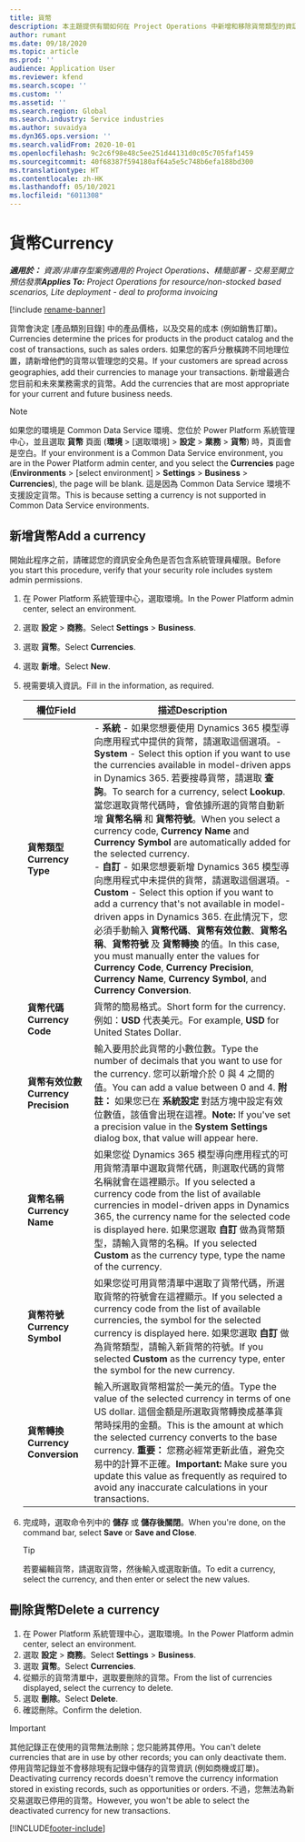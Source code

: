 ```yaml
---
title: 貨幣
description: 本主題提供有關如何在 Project Operations 中新增和移除貨幣類型的資訊。
author: rumant
ms.date: 09/18/2020
ms.topic: article
ms.prod: ''
audience: Application User
ms.reviewer: kfend
ms.search.scope: ''
ms.custom: ''
ms.assetid: ''
ms.search.region: Global
ms.search.industry: Service industries
ms.author: suvaidya
ms.dyn365.ops.version: ''
ms.search.validFrom: 2020-10-01
ms.openlocfilehash: 9c2c6f98e48c5ee251d44131d0c05c705faf1459
ms.sourcegitcommit: 40f68387f594180af64a5e5c748b6efa188bd300
ms.translationtype: HT
ms.contentlocale: zh-HK
ms.lasthandoff: 05/10/2021
ms.locfileid: "6011308"
---
```

# <a name="currency"></a><span data-ttu-id="ac06b-103">貨幣</span><span class="sxs-lookup"><span data-stu-id="ac06b-103">Currency</span></span>

<span data-ttu-id="ac06b-104">_**適用於：** 資源/非庫存型案例適用的 Project Operations、精簡部署 - 交易至開立預估發票_</span><span class="sxs-lookup"><span data-stu-id="ac06b-104">_**Applies To:** Project Operations for resource/non-stocked based scenarios, Lite deployment - deal to proforma invoicing_</span></span>

[!include [rename-banner](~/includes/cc-data-platform-banner.md)]

<span data-ttu-id="ac06b-105">貨幣會決定 [產品類別目錄] 中的產品價格，以及交易的成本 (例如銷售訂單)。</span><span class="sxs-lookup"><span data-stu-id="ac06b-105">Currencies determine the prices for products in the product catalog and the cost of transactions, such as sales orders.</span></span> <span data-ttu-id="ac06b-106">如果您的客戶分散橫跨不同地理位置，請新增他們的貨幣以管理您的交易。</span><span class="sxs-lookup"><span data-stu-id="ac06b-106">If your customers are spread across geographies, add their currencies to manage your transactions.</span></span> <span data-ttu-id="ac06b-107">新增最適合您目前和未來業務需求的貨幣。</span><span class="sxs-lookup"><span data-stu-id="ac06b-107">Add the currencies that are most appropriate for your current and future business needs.</span></span>  

> [!NOTE]
> <span data-ttu-id="ac06b-108">如果您的環境是 Common Data Service 環境、您位於 Power Platform 系統管理中心，並且選取 **貨幣** 頁面 (**環境** > [選取環境] > **設定** > **業務** > **貨幣**) 時，頁面會是空白。</span><span class="sxs-lookup"><span data-stu-id="ac06b-108">If your environment is a Common Data Service environment, you are in the Power Platform admin center, and you select the **Currencies** page (**Environments** > [select environment] > **Settings** > **Business** > **Currencies**), the page will be blank.</span></span> <span data-ttu-id="ac06b-109">這是因為 Common Data Service 環境不支援設定貨幣。</span><span class="sxs-lookup"><span data-stu-id="ac06b-109">This is because setting a currency is not supported in Common Data Service environments.</span></span>

## <a name="add-a-currency"></a><span data-ttu-id="ac06b-110">新增貨幣</span><span class="sxs-lookup"><span data-stu-id="ac06b-110">Add a currency</span></span>  
<span data-ttu-id="ac06b-111">開始此程序之前，請確認您的資訊安全角色是否包含系統管理員權限。</span><span class="sxs-lookup"><span data-stu-id="ac06b-111">Before you start this procedure, verify that your security role includes system admin permissions.</span></span> 

1. <span data-ttu-id="ac06b-112">在 Power Platform 系統管理中心，選取環境。</span><span class="sxs-lookup"><span data-stu-id="ac06b-112">In the Power Platform admin center, select an environment.</span></span> 
2. <span data-ttu-id="ac06b-113">選取 **設定** > **商務**。</span><span class="sxs-lookup"><span data-stu-id="ac06b-113">Select **Settings** > **Business**.</span></span>
3. <span data-ttu-id="ac06b-114">選取 **貨幣**。</span><span class="sxs-lookup"><span data-stu-id="ac06b-114">Select **Currencies**.</span></span>  
4. <span data-ttu-id="ac06b-115">選取 **新增**。</span><span class="sxs-lookup"><span data-stu-id="ac06b-115">Select **New**.</span></span>  
5. <span data-ttu-id="ac06b-116">視需要填入資訊。</span><span class="sxs-lookup"><span data-stu-id="ac06b-116">Fill in the information, as required.</span></span>  


   |          <span data-ttu-id="ac06b-117">欄位</span><span class="sxs-lookup"><span data-stu-id="ac06b-117">Field</span></span>          |                                                                                                                                                                                                                                                                                                                                                                            <span data-ttu-id="ac06b-118">描述</span><span class="sxs-lookup"><span data-stu-id="ac06b-118">Description</span></span>                                                                                                                                                                                                                                                                                                                                                                            |
   |-------------------------|-------------------------------------------------------------------------------------------------------------------------------------------------------------------------------------------------------------------------------------------------------------------------------------------------------------------------------------------------------------------------------------------------------------------------------------------------------------------------------------------------------------------------------------------------------------------------------------------------------------------------------------------------------------------------------------------------------------------------------------------------------------------|
   |    <span data-ttu-id="ac06b-119">**貨幣類型**</span><span class="sxs-lookup"><span data-stu-id="ac06b-119">**Currency Type**</span></span>    | <span data-ttu-id="ac06b-120">- **系統** - 如果您想要使用 Dynamics 365 模型導向應用程式中提供的貨幣，請選取這個選項。</span><span class="sxs-lookup"><span data-stu-id="ac06b-120">- **System** - Select this option if you want to use the currencies available in model-driven apps in Dynamics 365.</span></span> <span data-ttu-id="ac06b-121">若要搜尋貨幣，請選取 **查詢**。</span><span class="sxs-lookup"><span data-stu-id="ac06b-121">To search for a currency,  select **Lookup**.</span></span> <span data-ttu-id="ac06b-122">當您選取貨幣代碼時，會依據所選的貨幣自動新增 **貨幣名稱** 和 **貨幣符號**。</span><span class="sxs-lookup"><span data-stu-id="ac06b-122">When you select a currency code, **Currency Name** and **Currency Symbol** are automatically added for the selected currency.</span></span><br /><span data-ttu-id="ac06b-123">- **自訂** - 如果您想要新增 Dynamics 365 模型導向應用程式中未提供的貨幣，請選取這個選項。</span><span class="sxs-lookup"><span data-stu-id="ac06b-123">- **Custom** - Select this option if you want to add a currency that's not available in model-driven apps in Dynamics 365.</span></span> <span data-ttu-id="ac06b-124">在此情況下，您必須手動輸入 **貨幣代碼**、**貨幣有效位數**、**貨幣名稱**、**貨幣符號** 及 **貨幣轉換** 的值。</span><span class="sxs-lookup"><span data-stu-id="ac06b-124">In this case, you must manually enter the values for **Currency Code**, **Currency Precision**, **Currency Name**, **Currency Symbol**, and **Currency Conversion**.</span></span> |
   |    <span data-ttu-id="ac06b-125">**貨幣代碼**</span><span class="sxs-lookup"><span data-stu-id="ac06b-125">**Currency Code**</span></span>    |                                                                                                                                                                                                                                                                                                                                            <span data-ttu-id="ac06b-126">貨幣的簡易格式。</span><span class="sxs-lookup"><span data-stu-id="ac06b-126">Short form for the currency.</span></span> <span data-ttu-id="ac06b-127">例如：**USD** 代表美元。</span><span class="sxs-lookup"><span data-stu-id="ac06b-127">For example, **USD** for United States Dollar.</span></span>                                                                                                                                                                                                                                                                                                                                            |
   | <span data-ttu-id="ac06b-128">**貨幣有效位數**</span><span class="sxs-lookup"><span data-stu-id="ac06b-128">**Currency Precision**</span></span>  |                                                                                                                                                                                  <span data-ttu-id="ac06b-129">輸入要用於此貨幣的小數位數。</span><span class="sxs-lookup"><span data-stu-id="ac06b-129">Type the number of decimals that you want to use for the currency.</span></span>  <span data-ttu-id="ac06b-130">您可以新增介於 0 與 4 之間的值。</span><span class="sxs-lookup"><span data-stu-id="ac06b-130">You can add a value between 0 and 4.</span></span> <span data-ttu-id="ac06b-131">**附註：** 如果您已在 **系統設定** 對話方塊中設定有效位數值，該值會出現在這裡。</span><span class="sxs-lookup"><span data-stu-id="ac06b-131">**Note:**  If you've set a precision value in the **System Settings** dialog box, that value will appear here.</span></span>                                                                                                                                                                                  |
   |    <span data-ttu-id="ac06b-132">**貨幣名稱**</span><span class="sxs-lookup"><span data-stu-id="ac06b-132">**Currency Name**</span></span>    |                                                                                                                                                                                                                                         <span data-ttu-id="ac06b-133">如果您從 Dynamics 365 模型導向應用程式的可用貨幣清單中選取貨幣代碼，則選取代碼的貨幣名稱就會在這裡顯示。</span><span class="sxs-lookup"><span data-stu-id="ac06b-133">If you selected a currency code from the list of available currencies in model-driven apps in Dynamics 365, the currency name for the selected code is displayed here.</span></span> <span data-ttu-id="ac06b-134">如果您選取 **自訂** 做為貨幣類型，請輸入貨幣的名稱。</span><span class="sxs-lookup"><span data-stu-id="ac06b-134">If you selected **Custom** as the currency type, type the name of the currency.</span></span>                                                                                                                                                                                                                                          |
   |   <span data-ttu-id="ac06b-135">**貨幣符號**</span><span class="sxs-lookup"><span data-stu-id="ac06b-135">**Currency Symbol**</span></span>   |                                                                                                                                                                                                                                                                      <span data-ttu-id="ac06b-136">如果您從可用貨幣清單中選取了貨幣代碼，所選取貨幣的符號會在這裡顯示。</span><span class="sxs-lookup"><span data-stu-id="ac06b-136">If you selected a currency code from the list of available currencies, the symbol for the selected currency is displayed here.</span></span> <span data-ttu-id="ac06b-137">如果您選取 **自訂** 做為貨幣類型，請輸入新貨幣的符號。</span><span class="sxs-lookup"><span data-stu-id="ac06b-137">If you selected **Custom** as the currency type, enter the symbol for the new currency.</span></span>                                                                                                                                                                                                                                                                       |
   | <span data-ttu-id="ac06b-138">**貨幣轉換**</span><span class="sxs-lookup"><span data-stu-id="ac06b-138">**Currency Conversion**</span></span> |                                                                                                                                                                                                                                     <span data-ttu-id="ac06b-139">輸入所選取貨幣相當於一美元的值。</span><span class="sxs-lookup"><span data-stu-id="ac06b-139">Type the value of the selected currency in terms of one US dollar.</span></span> <span data-ttu-id="ac06b-140">這個金額是所選取貨幣轉換成基準貨幣時採用的金額。</span><span class="sxs-lookup"><span data-stu-id="ac06b-140">This is the amount at which the selected currency converts to the base currency.</span></span> <span data-ttu-id="ac06b-141">**重要：** 您務必經常更新此值，避免交易中的計算不正確。</span><span class="sxs-lookup"><span data-stu-id="ac06b-141">**Important:**  Make sure you update this value as frequently as required to avoid any inaccurate calculations in your transactions.</span></span>                                                                                                                                                                                                                                      |


6. <span data-ttu-id="ac06b-142">完成時，選取命令列中的 **儲存** 或 **儲存後關閉**。</span><span class="sxs-lookup"><span data-stu-id="ac06b-142">When you're done, on the command bar, select **Save** or **Save and Close**.</span></span>  

   > [!TIP]
   >  <span data-ttu-id="ac06b-143">若要編輯貨幣，請選取貨幣，然後輸入或選取新值。</span><span class="sxs-lookup"><span data-stu-id="ac06b-143">To edit a currency, select the currency, and then enter or select the new values.</span></span>  

## <a name="delete-a-currency"></a><span data-ttu-id="ac06b-144">刪除貨幣</span><span class="sxs-lookup"><span data-stu-id="ac06b-144">Delete a currency</span></span>  

1. <span data-ttu-id="ac06b-145">在 Power Platform 系統管理中心，選取環境。</span><span class="sxs-lookup"><span data-stu-id="ac06b-145">In the Power Platform admin center, select an environment.</span></span> 
2. <span data-ttu-id="ac06b-146">選取 **設定** > **商務**。</span><span class="sxs-lookup"><span data-stu-id="ac06b-146">Select **Settings** > **Business**.</span></span>
3. <span data-ttu-id="ac06b-147">選取 **貨幣**。</span><span class="sxs-lookup"><span data-stu-id="ac06b-147">Select **Currencies**.</span></span>  
4. <span data-ttu-id="ac06b-148">從顯示的貨幣清單中，選取要刪除的貨幣。</span><span class="sxs-lookup"><span data-stu-id="ac06b-148">From the list of currencies displayed, select the currency to delete.</span></span>  
5. <span data-ttu-id="ac06b-149">選取 **刪除**。</span><span class="sxs-lookup"><span data-stu-id="ac06b-149">Select **Delete**.</span></span>  
6. <span data-ttu-id="ac06b-150">確認刪除。</span><span class="sxs-lookup"><span data-stu-id="ac06b-150">Confirm the deletion.</span></span>  

> [!IMPORTANT]
>  <span data-ttu-id="ac06b-151">其他記錄正在使用的貨幣無法刪除；您只能將其停用。</span><span class="sxs-lookup"><span data-stu-id="ac06b-151">You can't delete currencies that are in use by other records; you can only deactivate them.</span></span> <span data-ttu-id="ac06b-152">停用貨幣記錄並不會移除現有記錄中儲存的貨幣資訊 (例如商機或訂單)。</span><span class="sxs-lookup"><span data-stu-id="ac06b-152">Deactivating currency records doesn't remove the currency information stored in existing records, such as opportunities or orders.</span></span> <span data-ttu-id="ac06b-153">不過，您無法為新交易選取已停用的貨幣。</span><span class="sxs-lookup"><span data-stu-id="ac06b-153">However, you won't be able to select the deactivated currency for new transactions.</span></span>  


[!INCLUDE[footer-include](../includes/footer-banner.md)]